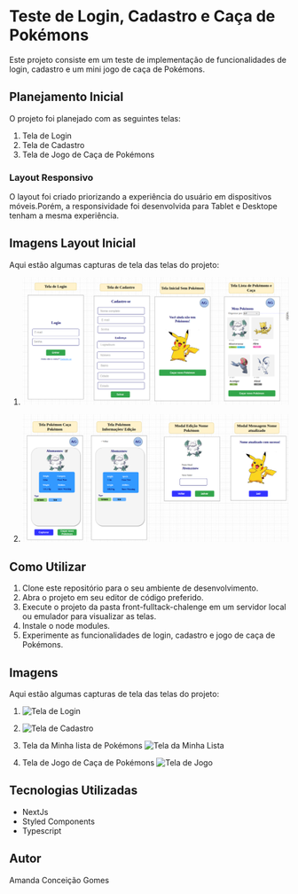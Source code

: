 # Teste de Login, Cadastro e Caça de Pokémons

Este projeto consiste em um teste de implementação de funcionalidades de login, cadastro e um mini jogo de caça de Pokémons. 

## Planejamento Inicial

O projeto foi planejado com as seguintes telas:

1. Tela de Login
2. Tela de Cadastro
3. Tela de Jogo de Caça de Pokémons

### Layout Responsivo

O layout foi criado priorizando a experiência do usuário em dispositivos móveis.Porém, a responsividade foi desenvolvida para Tablet e Desktope tenham a mesma experiência.
## Imagens Layout Inicial

Aqui estão algumas capturas de tela das telas do projeto:

1. ![Tela de Login](/docsProject/ProjetoLayout1.png)

2. ![Tela de Cadastro](/docsProject/ProjetoLayout2.png)


## Como Utilizar

1. Clone este repositório para o seu ambiente de desenvolvimento.
2. Abra o projeto em seu editor de código preferido.
3. Execute o projeto da pasta front-fulltack-chalenge em um servidor local ou emulador para visualizar as telas.
4. Instale o node modules.
5. Experimente as funcionalidades de login, cadastro e jogo de caça de Pokémons.

## Imagens

Aqui estão algumas capturas de tela das telas do projeto:

1.    ![Tela de Login](docsProject/login_screen.png)

2.    ![Tela de Cadastro](docsProject/signup_screen.png)

3. Tela da Minha lista de Pokémons
   ![Tela da Minha Lista](docsProject/game_screen.png)

3. Tela de Jogo de Caça de Pokémons
   ![Tela de Jogo](docsProject/game_screen.png)

## Tecnologias Utilizadas

- NextJs
- Styled Components
- Typescript

## Autor

Amanda Conceição Gomes
